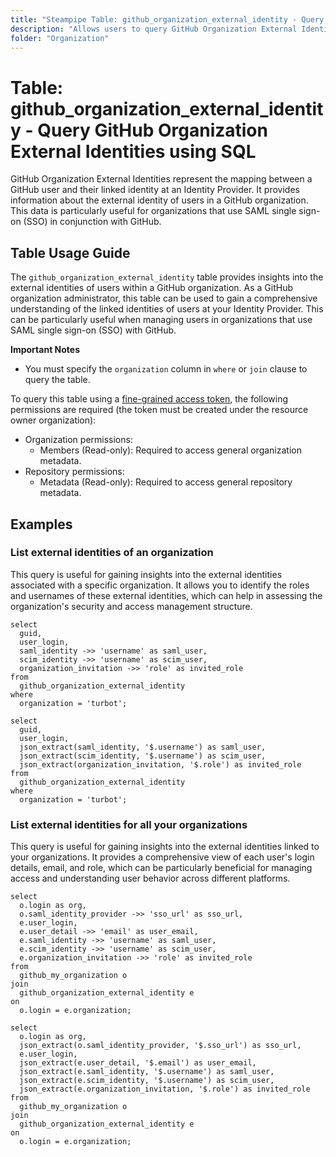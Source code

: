 ```yaml
---
title: "Steampipe Table: github_organization_external_identity - Query GitHub Organization External Identities using SQL"
description: "Allows users to query GitHub Organization External Identities, providing information about the external identity of users in a GitHub organization."
folder: "Organization"
---
```


# Table: github_organization_external_identity - Query GitHub Organization External Identities using SQL

GitHub Organization External Identities represent the mapping between a GitHub user and their linked identity at an Identity Provider. It provides information about the external identity of users in a GitHub organization. This data is particularly useful for organizations that use SAML single sign-on (SSO) in conjunction with GitHub.

## Table Usage Guide

The `github_organization_external_identity` table provides insights into the external identities of users within a GitHub organization. As a GitHub organization administrator, this table can be used to gain a comprehensive understanding of the linked identities of users at your Identity Provider. This can be particularly useful when managing users in organizations that use SAML single sign-on (SSO) with GitHub.

**Important Notes**
- You must specify the `organization` column in `where` or `join` clause to query the table.

To query this table using a [fine-grained access token](https://docs.github.com/en/authentication/keeping-your-account-and-data-secure/managing-your-personal-access-tokens#creating-a-fine-grained-personal-access-token), the following permissions are required (the token must be created under the resource owner organization):
  - Organization permissions:
    - Members (Read-only): Required to access general organization metadata.
  - Repository permissions:
    - Metadata (Read-only): Required to access general repository metadata.

## Examples

### List external identities of an organization
This query is useful for gaining insights into the external identities associated with a specific organization. It allows you to identify the roles and usernames of these external identities, which can help in assessing the organization's security and access management structure.

```sql+postgres
select
  guid,
  user_login,
  saml_identity ->> 'username' as saml_user,
  scim_identity ->> 'username' as scim_user,
  organization_invitation ->> 'role' as invited_role
from
  github_organization_external_identity
where
  organization = 'turbot';
```

```sql+sqlite
select
  guid,
  user_login,
  json_extract(saml_identity, '$.username') as saml_user,
  json_extract(scim_identity, '$.username') as scim_user,
  json_extract(organization_invitation, '$.role') as invited_role
from
  github_organization_external_identity
where
  organization = 'turbot';
```

### List external identities for all your organizations
This query is useful for gaining insights into the external identities linked to your organizations. It provides a comprehensive view of each user's login details, email, and role, which can be particularly beneficial for managing access and understanding user behavior across different platforms.

```sql+postgres
select
  o.login as org,
  o.saml_identity_provider ->> 'sso_url' as sso_url,
  e.user_login,
  e.user_detail ->> 'email' as user_email,
  e.saml_identity ->> 'username' as saml_user,
  e.scim_identity ->> 'username' as scim_user,
  e.organization_invitation ->> 'role' as invited_role
from
  github_my_organization o
join
  github_organization_external_identity e
on
  o.login = e.organization;
```

```sql+sqlite
select
  o.login as org,
  json_extract(o.saml_identity_provider, '$.sso_url') as sso_url,
  e.user_login,
  json_extract(e.user_detail, '$.email') as user_email,
  json_extract(e.saml_identity, '$.username') as saml_user,
  json_extract(e.scim_identity, '$.username') as scim_user,
  json_extract(e.organization_invitation, '$.role') as invited_role
from
  github_my_organization o
join
  github_organization_external_identity e
on
  o.login = e.organization;
```
